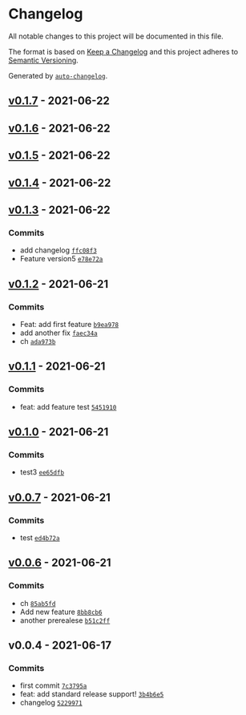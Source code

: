 # Changelog

All notable changes to this project will be documented in this file.

The format is based on [Keep a Changelog](https://keepachangelog.com/en/1.0.0/)
and this project adheres to [Semantic Versioning](https://semver.org/spec/v2.0.0.html).

Generated by [`auto-changelog`](https://github.com/CookPete/auto-changelog).

## [v0.1.7](https://github.com/nadia77-a/geolocationApp/compare/v0.1.6...v0.1.7) - 2021-06-22

## [v0.1.6](https://github.com/nadia77-a/geolocationApp/compare/v0.1.5...v0.1.6) - 2021-06-22

## [v0.1.5](https://github.com/nadia77-a/geolocationApp/compare/v0.1.4...v0.1.5) - 2021-06-22

## [v0.1.4](https://github.com/nadia77-a/geolocationApp/compare/v0.1.3...v0.1.4) - 2021-06-22

## [v0.1.3](https://github.com/nadia77-a/geolocationApp/compare/v0.1.2...v0.1.3) - 2021-06-22

### Commits

- add changelog [`ffc08f3`](https://github.com/nadia77-a/geolocationApp/commit/ffc08f35fce8f9814f25249bae778d1b2632de5b)
-  Feature version5 [`e78e72a`](https://github.com/nadia77-a/geolocationApp/commit/e78e72ae2f75d07cc0c0028215bd58e9ac5d0adc)

## [v0.1.2](https://github.com/nadia77-a/geolocationApp/compare/v0.1.1...v0.1.2) - 2021-06-21

### Commits

- Feat: add first feature [`b9ea978`](https://github.com/nadia77-a/geolocationApp/commit/b9ea978a63ba4e72a48a04e0394bf95b9072604b)
-  add another fix [`faec34a`](https://github.com/nadia77-a/geolocationApp/commit/faec34aff761415b70413de78450879c9b432282)
- ch [`ada973b`](https://github.com/nadia77-a/geolocationApp/commit/ada973b3f3abd34de0461c6b6d74ba8690d7fcb8)

## [v0.1.1](https://github.com/nadia77-a/geolocationApp/compare/v0.1.0...v0.1.1) - 2021-06-21

### Commits

- feat: add feature test [`5451910`](https://github.com/nadia77-a/geolocationApp/commit/5451910431466757f47a443190fdea2177c82341)

## [v0.1.0](https://github.com/nadia77-a/geolocationApp/compare/v0.0.7...v0.1.0) - 2021-06-21

### Commits

-  test3 [`ee65dfb`](https://github.com/nadia77-a/geolocationApp/commit/ee65dfbf1c838639e769d67666cd9c6cf2c1bbf4)

## [v0.0.7](https://github.com/nadia77-a/geolocationApp/compare/v0.0.6...v0.0.7) - 2021-06-21

### Commits

-  test [`ed4b72a`](https://github.com/nadia77-a/geolocationApp/commit/ed4b72a930a8318af9affff16bf63b6c3e91eaa8)

## [v0.0.6](https://github.com/nadia77-a/geolocationApp/compare/v0.0.4...v0.0.6) - 2021-06-21

### Commits

- ch [`85ab5fd`](https://github.com/nadia77-a/geolocationApp/commit/85ab5fde45949aad8707f0c9e6d2f776a7d8b748)
-  Add new feature [`8bb8cb6`](https://github.com/nadia77-a/geolocationApp/commit/8bb8cb6a1224068b5dda5e675112d4d9f348f292)
- another prerealese [`b51c2ff`](https://github.com/nadia77-a/geolocationApp/commit/b51c2ff065447384afaa26e2623a77e10c47cbba)

## v0.0.4 - 2021-06-17

### Commits

- first commit [`7c3795a`](https://github.com/nadia77-a/geolocationApp/commit/7c3795ace7db41e2e3fbb2a8300ca7b46e388374)
- feat: add standard release support! [`3b4b6e5`](https://github.com/nadia77-a/geolocationApp/commit/3b4b6e59efabc4dad14ea4239ccfeb26547550c6)
- changelog [`5229971`](https://github.com/nadia77-a/geolocationApp/commit/5229971a0adf2aff07a3c225fed6be223b220634)

